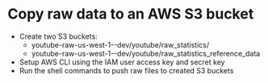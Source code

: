 # Copy raw data to an AWS S3 bucket

- Create two S3 buckets:
  - youtube-raw-us-west-1-<aws-account-id>-dev/youtube/raw_statistics/
  - youtube-raw-us-west-1-<aws-account-id>-dev/youtube/raw_statistics_reference_data
- Setup AWS CLI using the IAM user access key and secret key
- Run the shell commands to push raw files to created S3 buckets